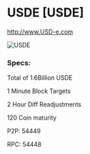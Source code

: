 # USDE [USDE]
http://www.USD-e.com

![USDE](http://i.imgur.com/YV1GaAS.png)

### Specs:
Total of 1.6Billion USDE

1 Minute Block Targets

2 Hour Diff Readjustments

120 Coin maturity

P2P: 54449

RPC: 54448